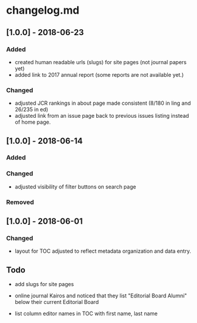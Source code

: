 # changelog.md

## [1.0.0] - 2018-06-23

### Added
- created human readable urls (slugs) for site pages (not journal papers yet)
- added link to 2017 annual report (some reports are not available yet.)

### Changed
- adjusted JCR rankings in about page made consistent (8/180 in ling and 26/235 in ed)
- adjusted link from an issue page back to previous issues listing instead of home page.

## [1.0.0] - 2018-06-14

### Added

### Changed
- adjusted visibility of filter buttons on search page

### Removed

## [1.0.0] - 2018-06-01

### Changed
- layout for TOC adjusted to reflect metadata organization and data entry.

## Todo

- add slugs for site pages

- online journal Kairos and noticed that they list "Editorial Board Alumni" below their current Editorial Board

- list column editor names in TOC with first name, last name